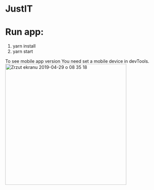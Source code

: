 # JustIT
# Run app:
1. yarn install
2. yarn start

To see mobile app version You need set a mobile device in devTools.
<img width="382" alt="Zrzut ekranu 2019-04-29 o 08 35 18" src="https://user-images.githubusercontent.com/25713687/56880986-2e231800-6a5f-11e9-8512-50bbb5cce17c.png">
